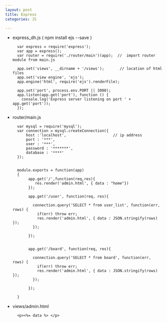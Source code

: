 ```yaml
---
layout: post
title: Express
categories: JS

---
```



* express_dh.js  ( npm install ejs --save )


        var express = require('express');
        var app = express();
        var router = require('./router/main')(app);  //  import router module from main.js

        app.set('views', __dirname + '/views');       // location of html files
        app.set('view engine', 'ejs');
        app.engine('html', require('ejs').renderFile);

        app.set('port', process.env.PORT || 3000);
        app.listen(app.get('port'), function () {
          console.log('Express server listening on port ' + app.get('port'));
        });



* router/main.js

        var mysql = require('mysql');
        var connection = mysql.createConnection({
            host :'localhost',                     // ip address
            port : '***',
            user : '***',
            password : '*******',
            database : '****'
        });


        module.exports = function(app)
        {
             app.get('/',function(req,res){
                res.render('admin.html', { data : "home"})
             });

             app.get('/user', function(req, res){

               connection.query('SELECT * from user_list', function(err, rows) {
                 if(err) throw err;
                 res.render('admin.html', { data : JSON.stringify(rows) });
               });

             });


             app.get('/board', function(req, res){

               connection.query('SELECT * from board', function(err, rows) {
                 if(err) throw err;
                 res.render('admin.html', { data : JSON.stringify(rows) });
               });

             });

        }

* views/admin.html

        <p><%= data %> </p>

